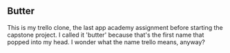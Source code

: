 ## Butter

This is my trello clone, the last app academy assignment before starting the capstone
project. I called it 'butter' because that's the first name that popped into my head.
I wonder what the name trello means, anyway?